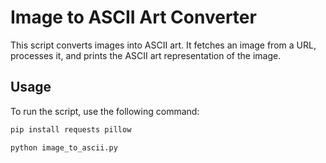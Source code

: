 # Image to ASCII Art Converter

This script converts images into ASCII art. It fetches an image from a URL, processes it, and prints the ASCII art representation of the image.

## Usage

To run the script, use the following command:

```bash
pip install requests pillow

python image_to_ascii.py
